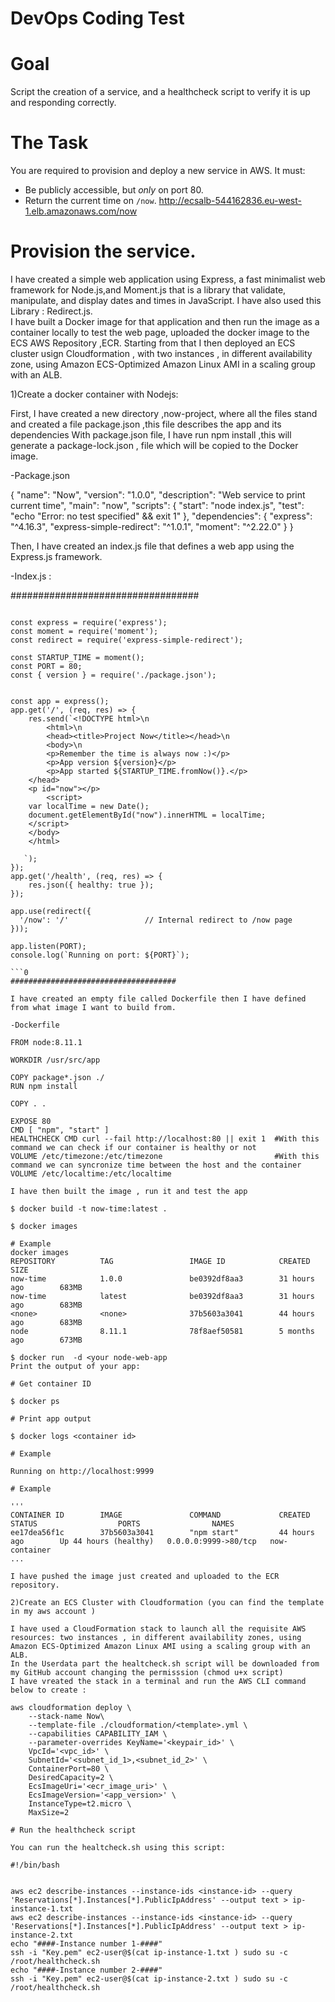 DevOps Coding Test
==================

# Goal

Script the creation of a service, and a healthcheck script to verify it is up and responding correctly.


# The Task

You are required to provision and deploy a new service in AWS. It must:

* Be publicly accessible, but *only* on port 80.
* Return the current time on `/now`.  http://ecsalb-544162836.eu-west-1.elb.amazonaws.com/now

# Provision the service.

I have created a simple web application using Express, a fast minimalist web framework for Node.js,and Moment.js that is a library that validate, manipulate, and display dates and times in JavaScript. I have also used this Library : Redirect.js.  
I have built a Docker image for that application and then run the image as a container locally to test the web page, uploaded the docker image to the ECS AWS Repository ,ECR. 
Starting from that I then deployed an ECS cluster usign Cloudformation , with two instances , in different availability zone, using Amazon ECS-Optimized Amazon Linux AMI in a scaling group with an ALB.


1)Create a docker container with Nodejs:

First, I have created a new directory ,now-project, where all the files stand and created a file package.json ,this file describes the app and its dependencies
With package.json file, I have run npm install ,this will generate a package-lock.json , file which will be copied to the Docker image.

-Package.json

{
  "name": "Now",
  "version": "1.0.0",
  "description": "Web service to print current time",
  "main": "now",
  "scripts": {
    "start": "node index.js",
    "test": "echo \"Error: no test specified\" && exit 1"
  },
  "dependencies": {
    "express": "^4.16.3",
    "express-simple-redirect": "^1.0.1",
    "moment": "^2.22.0"
  }
}

Then, I have created an index.js file that defines a web app using the Express.js framework.

-Index.js :

##################################
```

const express = require('express');
const moment = require('moment');
const redirect = require('express-simple-redirect');

const STARTUP_TIME = moment();
const PORT = 80;
const { version } = require('./package.json');


const app = express();
app.get('/', (req, res) => {
    res.send(`<!DOCTYPE html>\n
        <html>\n
        <head><title>Project Now</title></head>\n
        <body>\n
        <p>Remember the time is always now :)</p>
        <p>App version ${version}</p>
        <p>App started ${STARTUP_TIME.fromNow()}.</p>              
	</head>
	<p id="now"></p>
        <script>
	var localTime = new Date();
	document.getElementById("now").innerHTML = localTime;
	</script>
	</body>
	</html>

   `);
});
app.get('/health', (req, res) => {
    res.json({ healthy: true });
});

app.use(redirect({
  '/now': '/'                 // Internal redirect to /now page
}));

app.listen(PORT);
console.log(`Running on port: ${PORT}`);

```0
#####################################

I have created an empty file called Dockerfile then I have defined from what image I want to build from. 

-Dockerfile

FROM node:8.11.1

WORKDIR /usr/src/app

COPY package*.json ./
RUN npm install

COPY . .

EXPOSE 80
CMD [ "npm", "start" ]
HEALTHCHECK CMD curl --fail http://localhost:80 || exit 1  #With this command we can check if our container is healthy or not 
VOLUME /etc/timezone:/etc/timezone                         #With this command we can syncronize time between the host and the container
VOLUME /etc/localtime:/etc/localtime

I have then built the image , run it and test the app 

$ docker build -t now-time:latest .

$ docker images

# Example
docker images                            
REPOSITORY          TAG                 IMAGE ID            CREATED             SIZE
now-time            1.0.0               be0392df8aa3        31 hours ago        683MB
now-time            latest              be0392df8aa3        31 hours ago        683MB
<none>              <none>              37b5603a3041        44 hours ago        683MB
node                8.11.1              78f8aef50581        5 months ago        673MB

$ docker run  -d <your node-web-app
Print the output of your app:

# Get container ID

$ docker ps

# Print app output

$ docker logs <container id>

# Example

Running on http://localhost:9999

# Example

'''
CONTAINER ID        IMAGE               COMMAND             CREATED             STATUS                  PORTS                NAMES           
ee17dea56f1c        37b5603a3041        "npm start"         44 hours ago        Up 44 hours (healthy)   0.0.0.0:9999->80/tcp   now-container
...

I have pushed the image just created and uploaded to the ECR repository.

2)Create an ECS Cluster with Cloudformation (you can find the template in my aws account )

I have used a CloudFormation stack to launch all the requisite AWS resources: two instances , in different availability zones, using Amazon ECS-Optimized Amazon Linux AMI using a scaling group with an ALB.
In the Userdata part the healtcheck.sh script will be downloaded from my GitHub account changing the permisssion (chmod u+x script)
I have vreated the stack in a terminal and run the AWS CLI command below to create :

aws cloudformation deploy \
    --stack-name Now\
    --template-file ./cloudformation/<template>.yml \
    --capabilities CAPABILITY_IAM \
    --parameter-overrides KeyName='<keypair_id>' \
    VpcId='<vpc_id>' \
    SubnetId='<subnet_id_1>,<subnet_id_2>' \
    ContainerPort=80 \
    DesiredCapacity=2 \
    EcsImageUri='<ecr_image_uri>' \
    EcsImageVersion='<app_version>' \
    InstanceType=t2.micro \
    MaxSize=2

# Run the healthcheck script

You can run the healtcheck.sh using this script:

#!/bin/bash


aws ec2 describe-instances --instance-ids <instance-id> --query 'Reservations[*].Instances[*].PublicIpAddress' --output text > ip-instance-1.txt
aws ec2 describe-instances --instance-ids <instance-id> --query 'Reservations[*].Instances[*].PublicIpAddress' --output text > ip-instance-2.txt
echo "####-Instance number 1-####"
ssh -i "Key.pem" ec2-user@$(cat ip-instance-1.txt ) sudo su -c /root/healthcheck.sh
echo "####-Instance number 2-####"
ssh -i "Key.pem" ec2-user@$(cat ip-instance-2.txt ) sudo su -c /root/healthcheck.sh
